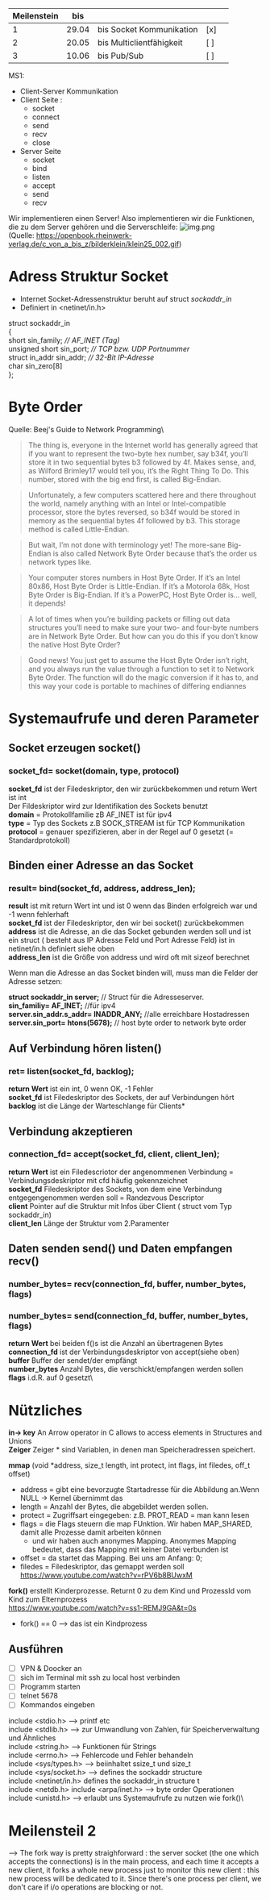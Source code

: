 | Meilenstein | bis   |                          |     |   |
|-------------|-------|--------------------------|-----|---|
| 1           | 29.04 | bis Socket Kommunikation | [x] |   |
| 2           | 20.05 | bis Multiclientfähigkeit | [ ] |   |
| 3           | 10.06 | bis Pub/Sub              | [ ] |   |

MS1:

- Client-Server Kommunikation
- Client Seite :
  - socket
  - connect
  - send
  - recv
  - close
- Server Seite
  - socket
  - bind
  - listen
  - accept
  - send
  - recv

Wir implementieren einen Server! Also implementieren wir die Funktionen,
die zu dem Server gehören und die Serverschleife:
![img.png](img.png)\
(Quelle: https://openbook.rheinwerk-verlag.de/c_von_a_bis_z/bilderklein/klein25_002.gif)


# Adress Struktur Socket
- Internet Socket-Adressenstruktur beruht auf struct *sockaddr_in*
- Definiert in <netinet/in.h>

struct sockaddr_in\
{\
short sin_family;        *// AF_INET (Tag)*\
unsigned short sin_port; *// TCP bzw. UDP Portnummer*\
struct in_addr sin_addr; *// 32-Bit IP-Adresse*\
char sin_zero[8]\
};

# Byte Order
Quelle: Beej's Guide to Network Programming\
>The thing is, everyone in the Internet world has generally agreed that if you want to represent the two-byte hex number, say b34f, you’ll store it in two sequential bytes b3 followed by 4f. Makes sense, and, as Wilford Brimley17 would tell you, it’s the Right Thing To Do. This number, stored with the big end first, is called Big-Endian.

>Unfortunately, a few computers scattered here and there throughout the world, namely anything with an Intel or Intel-compatible processor, store the bytes reversed, so b34f would be stored in memory as the sequential bytes 4f followed by b3. This storage method is called Little-Endian.

>But wait, I’m not done with terminology yet! The more-sane Big-Endian is also called Network Byte Order because that’s the order us network types like.

>Your computer stores numbers in Host Byte Order. If it’s an Intel 80x86, Host Byte Order is Little-Endian. If it’s a Motorola 68k, Host Byte Order is Big-Endian. If it’s a PowerPC, Host Byte Order is… well, it depends!

>A lot of times when you’re building packets or filling out data structures you’ll need to make sure your two- and four-byte numbers are in Network Byte Order. But how can you do this if you don’t know the native Host Byte Order?

>Good news! You just get to assume the Host Byte Order isn’t right, and you always run the value through a function to set it to Network Byte Order. The function will do the magic conversion if it has to, and this way your code is portable to machines of differing endiannes



# Systemaufrufe und deren Parameter
## Socket erzeugen socket()

### **socket_fd= socket(domain, type, protocol)**
**socket_fd** ist der Filedeskriptor, den wir zurückbekommen und return Wert ist int\
Der Fildeskriptor wird zur Identifikation des Sockets benutzt\
**domain** = Protokollfamilie zB AF_INET ist für ipv4\
**type** = Typ des Sockets z.B SOCK_STREAM ist für TCP Kommunikation \
**protocol** = genauer spezifizieren, aber in der Regel auf 0 gesetzt (= Standardprotokoll)

## Binden einer Adresse an das Socket

### **result= bind(socket_fd, address, address_len);**

**result** ist mit return Wert int und ist 0 wenn das Binden erfolgreich war und -1 wenn fehlerhaft \
**socket_fd** ist der Filedeskriptor, den wir bei socket() zurückbekommen\
**address** ist die Adresse, an die das Socket gebunden werden soll und ist ein struct ( besteht aus IP Adresse Feld und Port Adresse Feld) ist in netinet/in.h definiert siehe oben\
**address_len** ist die Größe von address und wird oft mit sizeof berechnet

Wenn man die Adresse an das Socket binden will, muss man die Felder der Adresse setzen:

**struct  sockaddr_in server;** // Struct für die Adresseserver.\
**sin_familiy= AF_INET;** //für ipv4\
**server.sin_addr.s_addr= INADDR_ANY;** //alle erreichbare Hostadressen\
**server.sin_port= htons(5678);** // host byte order to network byte order



## Auf Verbindung hören listen()

### **ret= listen(socket_fd, backlog);**
**return Wert** ist ein int, 0 wenn OK, -1 Fehler\
**socket_fd** ist Filedeskriptor des Sockets, der auf Verbindungen hört\
**backlog** ist die Länge der Warteschlange für Clients*

## Verbindung akzeptieren

### **connection_fd= accept(socket_fd, client, client_len);**
**return Wert** ist ein Filedescriotor der angenommenen Verbindung = Verbindungsdeskriptor mit cfd häufig gekennzeichnet\
**socket_fd** Filedeskriptor des Sockets, von dem eine Verbindung entgegengenommen werden soll = Randezvous Descriptor\
**client** Pointer auf die Struktur mit Infos über Client ( struct vom Typ sockaddr_in)\
**client_len** Länge der Struktur vom 2.Paramenter


## Daten senden send() und Daten empfangen recv()

### **number_bytes= recv(connection_fd, buffer, number_bytes, flags)**
### **number_bytes= send(connection_fd, buffer, number_bytes, flags)**

**return Wert** bei beiden f()s ist die Anzahl an übertragenen Bytes\
**connection_fd** ist der Verbindungsdeskriptor von accept(siehe oben)\
**buffer** Buffer der sendet/der empfängt\
**number_bytes** Anzahl Bytes, die verschickt/empfangen werden sollen\
**flags** i.d.R. auf 0 gesetzt\

# Nützliches

**in-> key** An Arrow operator in C allows to access elements in Structures and Unions\
**Zeiger** Zeiger * sind Variablen, in denen man Speicheradressen speichert. 

**mmap** (void *address, size_t length, int protect, int flags, int filedes,
off_t offset) 
- address = gibt eine bevorzugte Startadresse für die Abbildung an.Wenn NULL -> Kernel übernimmt das
- length =  Anzahl der Bytes, die abgebildet werden sollen.
- protect = Zugriffsart eingegeben: z.B. PROT_READ = man kann lesen
- flags = die Flags steuern die map FUnktion. Wir haben MAP_SHARED, damit alle Prozesse damit arbeiten können
  - und wir haben auch anonymes Mapping.  Anonymes Mapping bedeutet, dass das Mapping mit keiner Datei verbunden ist
- offset = da startet das Mapping. Bei uns am Anfang: 0;
- filedes = Filedeskriptor, das gemappt werden soll\
  https://www.youtube.com/watch?v=rPV6b8BUwxM

**fork()** erstellt Kinderprozesse. Returnt 0 zu dem Kind und ProzessId vom Kind zum Elternprozess\
https://www.youtube.com/watch?v=ss1-REMJ9GA&t=0s
- fork() == 0 --> das ist ein Kindprozess

## Ausführen

- [ ] VPN  & Doocker an
- [ ] sich im Terminal mit ssh zu local host verbinden
- [ ] Programm starten
- [ ] telnet <IP-Adresse> 5678
- [ ] Kommandos eingeben

 include <stdio.h> --> printf etc\
include <stdlib.h> --> zur Umwandlung von Zahlen, für Speicherverwaltung und Ähnliches\
include <string.h> --> Funktionen für Strings\
include <errno.h> --> Fehlercode und Fehler behandeln\
include <sys/types.h> --> beiinhaltet ssize_t und size_t\
include <sys/socket.h> --> defines the sockaddr structure\
include <netinet/in.h> defines the sockaddr_in structure t\
include <netdb.h> 
include <arpa/inet.h> --> byte order Operationen\
include <unistd.h> --> erlaubt uns Systemaufrufe zu nutzen wie fork()\


# Meilensteil 2
  
  --> The fork way is pretty straighforward : the server socket (the one which accepts the connections) is in the main process, and each time it accepts a new client, it forks a whole new process just to monitor this new client : this new process will be dedicated to it. Since there's one process per client, we don't care if i/o operations are blocking or not.

